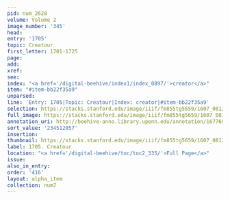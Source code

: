 ```yaml
---
pid: num_2628
volume: Volume 2
image_number: '345'
head:
entry: '1705'
topic: Creatour
first_letter: 1701-1725
page:
add:
xref:
see:
index: "<a href='/digital-beehive/index1/index_0897/'>creator</a>"
item: "#item-bb22f35a9"
unparsed:
line: 'Entry: 1705|Topic: Creatour|Index: creator|#item-bb22f35a9'
selection: https://stacks.stanford.edu/image/iiif/fm855tg5659/1607_0812/366,2057,2830,268/full/0/default.jpg
full_image: https://stacks.stanford.edu/image/iiif/fm855tg5659/1607_0812/full/full/0/default.jpg
annotation_uri: http://beehive-anno.library.upenn.edu/annotation/1677697030472
sort_value: '234512057'
insertion:
thumbnail: https://stacks.stanford.edu/image/iiif/fm855tg5659/1607_0812/366,2057,600,180/250,/0/default.jpg
label: 1705. Creatour
location: "<a href='/digital-beehive/toc/toc2_335/'>Full Page</a>"
issue:
also_in_entry:
order: '416'
layout: alpha_item
collection: num7
---
```

